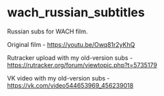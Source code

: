 # wach_russian_subtitles
Russian subs for WACH film.

Original film - https://youtu.be/Owq81r2yKhQ

Rutracker upload with my old-version subs - https://rutracker.org/forum/viewtopic.php?t=5735179

VK video with my old-version subs - https://vk.com/video544653969_456239018
